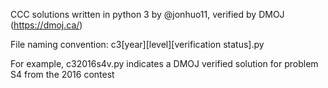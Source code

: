 CCC solutions written in python 3 by @jonhuo11, verified by DMOJ (https://dmoj.ca/)

File naming convention: c3[year][level][verification status].py

For example, c32016s4v.py indicates a DMOJ verified solution for problem S4 from the 2016 contest
